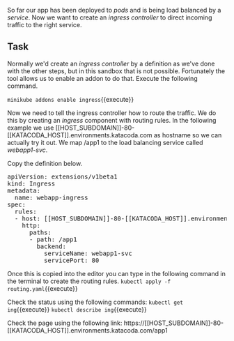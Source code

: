 So far our app has been deployed to _pods_ and is being load balanced by a _service_. Now we want to create an _ingress controller_ to direct incoming traffic to the right service.

## Task
Normally we'd create an _ingress controller_ by a definition as we've done with the other steps, but in this sandbox that is not possible. Fortunately the tool allows us to enable an addon to do that. Execute the following command.

`minikube addons enable ingress`{{execute}}

Now we need to tell the ingress controller how to route the traffic. We do this by creating an _ingress_ component with routing rules. In the following example we use [[HOST_SUBDOMAIN]]-80-[[KATACODA_HOST]].environments.katacoda.com as hostname so we can actually try it out. We map /app1 to the load balancing service called _webapp1-svc_.

Copy the definition below.

<pre class="file dockerfile" data-filename="routing.yaml" data-target="replace">
apiVersion: extensions/v1beta1
kind: Ingress
metadata:
  name: webapp-ingress
spec:
  rules:
  - host: [[HOST_SUBDOMAIN]]-80-[[KATACODA_HOST]].environments.katacoda.com
    http:
      paths:
      - path: /app1
        backend:
          serviceName: webapp1-svc
          servicePort: 80
</pre>

Once this is copied into the editor you can type in the following command in the terminal to create the routing rules.
`kubectl apply -f routing.yaml`{{execute}}

Check the status using the following commands:
`kubectl get ing`{{execute}}
`kubectl describe ing`{{execute}}

Check the page using the following link:
https://[[HOST_SUBDOMAIN]]-80-[[KATACODA_HOST]].environments.katacoda.com/app1